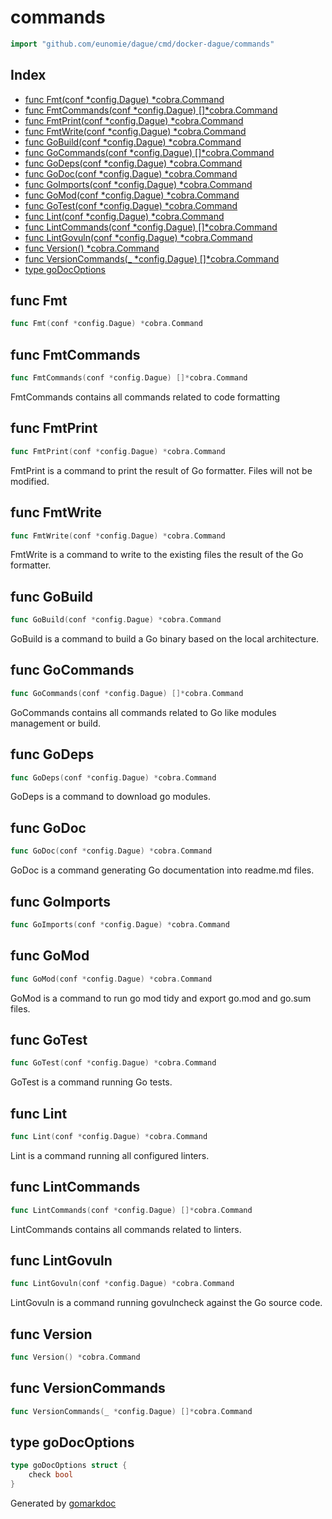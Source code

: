<!-- gomarkdoc:embed:start -->

<!-- Code generated by gomarkdoc. DO NOT EDIT -->

# commands

```go
import "github.com/eunomie/dague/cmd/docker-dague/commands"
```

## Index

- [func Fmt(conf *config.Dague) *cobra.Command](<#func-fmt>)
- [func FmtCommands(conf *config.Dague) []*cobra.Command](<#func-fmtcommands>)
- [func FmtPrint(conf *config.Dague) *cobra.Command](<#func-fmtprint>)
- [func FmtWrite(conf *config.Dague) *cobra.Command](<#func-fmtwrite>)
- [func GoBuild(conf *config.Dague) *cobra.Command](<#func-gobuild>)
- [func GoCommands(conf *config.Dague) []*cobra.Command](<#func-gocommands>)
- [func GoDeps(conf *config.Dague) *cobra.Command](<#func-godeps>)
- [func GoDoc(conf *config.Dague) *cobra.Command](<#func-godoc>)
- [func GoImports(conf *config.Dague) *cobra.Command](<#func-goimports>)
- [func GoMod(conf *config.Dague) *cobra.Command](<#func-gomod>)
- [func GoTest(conf *config.Dague) *cobra.Command](<#func-gotest>)
- [func Lint(conf *config.Dague) *cobra.Command](<#func-lint>)
- [func LintCommands(conf *config.Dague) []*cobra.Command](<#func-lintcommands>)
- [func LintGovuln(conf *config.Dague) *cobra.Command](<#func-lintgovuln>)
- [func Version() *cobra.Command](<#func-version>)
- [func VersionCommands(_ *config.Dague) []*cobra.Command](<#func-versioncommands>)
- [type goDocOptions](<#type-godocoptions>)


## func Fmt

```go
func Fmt(conf *config.Dague) *cobra.Command
```

## func FmtCommands

```go
func FmtCommands(conf *config.Dague) []*cobra.Command
```

FmtCommands contains all commands related to code formatting

## func FmtPrint

```go
func FmtPrint(conf *config.Dague) *cobra.Command
```

FmtPrint is a command to print the result of Go formatter. Files will not be modified.

## func FmtWrite

```go
func FmtWrite(conf *config.Dague) *cobra.Command
```

FmtWrite is a command to write to the existing files the result of the Go formatter.

## func GoBuild

```go
func GoBuild(conf *config.Dague) *cobra.Command
```

GoBuild is a command to build a Go binary based on the local architecture.

## func GoCommands

```go
func GoCommands(conf *config.Dague) []*cobra.Command
```

GoCommands contains all commands related to Go like modules management or build.

## func GoDeps

```go
func GoDeps(conf *config.Dague) *cobra.Command
```

GoDeps is a command to download go modules.

## func GoDoc

```go
func GoDoc(conf *config.Dague) *cobra.Command
```

GoDoc is a command generating Go documentation into readme.md files.

## func GoImports

```go
func GoImports(conf *config.Dague) *cobra.Command
```

## func GoMod

```go
func GoMod(conf *config.Dague) *cobra.Command
```

GoMod is a command to run go mod tidy and export go.mod and go.sum files.

## func GoTest

```go
func GoTest(conf *config.Dague) *cobra.Command
```

GoTest is a command running Go tests.

## func Lint

```go
func Lint(conf *config.Dague) *cobra.Command
```

Lint is a command running all configured linters.

## func LintCommands

```go
func LintCommands(conf *config.Dague) []*cobra.Command
```

LintCommands contains all commands related to linters.

## func LintGovuln

```go
func LintGovuln(conf *config.Dague) *cobra.Command
```

LintGovuln is a command running govulncheck against the Go source code.

## func Version

```go
func Version() *cobra.Command
```

## func VersionCommands

```go
func VersionCommands(_ *config.Dague) []*cobra.Command
```

## type goDocOptions

```go
type goDocOptions struct {
    check bool
}
```



Generated by [gomarkdoc](<https://github.com/princjef/gomarkdoc>)


<!-- gomarkdoc:embed:end -->